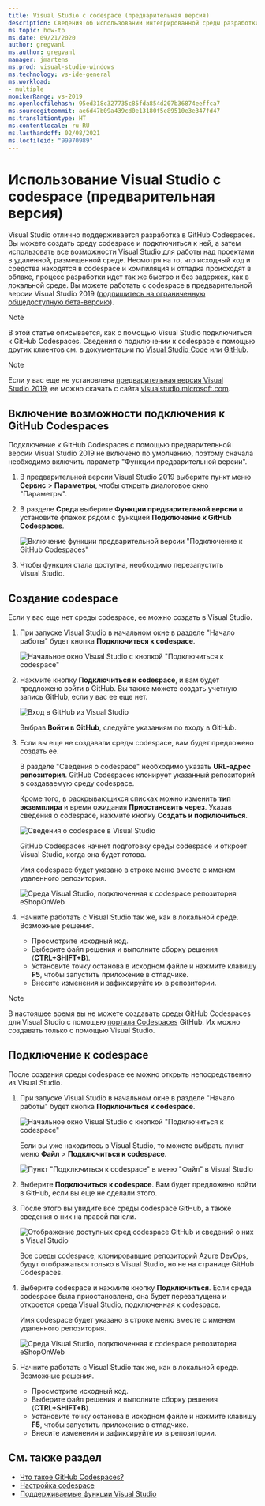 ```yaml
---
title: Visual Studio с codespace (предварительная версия)
description: Сведения об использовании интегрированной среды разработки Visual Studio с GitHub Codespaces для разработки для Windows.
ms.topic: how-to
ms.date: 09/21/2020
author: gregvanl
ms.author: gregvanl
manager: jmartens
ms.prod: visual-studio-windows
ms.technology: vs-ide-general
ms.workload:
- multiple
monikerRange: vs-2019
ms.openlocfilehash: 95ed318c327735c85fda854d207b36874eeffca7
ms.sourcegitcommit: ae6d47b09a439cd0e13180f5e89510e3e347fd47
ms.translationtype: HT
ms.contentlocale: ru-RU
ms.lasthandoff: 02/08/2021
ms.locfileid: "99970989"
---
```

# <a name="how-to-use-visual-studio-with-a-codespace-preview"></a>Использование Visual Studio с codespace (предварительная версия)

Visual Studio отлично поддерживается разработка в GitHub Codespaces. Вы можете создать среду codespace и подключиться к ней, а затем использовать все возможности Visual Studio для работы над проектами в удаленной, размещенной среде. Несмотря на то, что исходный код и средства находятся в codespace и компиляция и отладка происходят в облаке, процесс разработки идет так же быстро и без задержек, как в локальной среде. Вы можете работать с codespace в предварительной версии Visual Studio 2019 ([подпишитесь на ограниченную общедоступную бета-версию](https://github.com/features/codespaces/signup-vs)).

> [!NOTE]
> В этой статье описывается, как с помощью Visual Studio подключиться к GitHub Codespaces. Сведения о подключении к codespace с помощью других клиентов см. в документации по [Visual Studio Code](https://docs.github.com/github/developing-online-with-codespaces/connecting-to-your-codespace-from-visual-studio-code) или [GitHub](https://docs.github.com/github/developing-online-with-codespaces/developing-in-a-codespace).

> [!NOTE]
> Если у вас еще не установлена [предварительная версия Visual Studio 2019](https://aka.ms/vspreview), ее можно скачать с сайта [visualstudio.microsoft.com](https://aka.ms/vspreview).

## <a name="enable-connect-to-github-codespaces"></a>Включение возможности подключения к GitHub Codespaces

Подключение к GitHub Codespaces с помощью предварительной версии Visual Studio 2019 не включено по умолчанию, поэтому сначала необходимо включить параметр "Функции предварительной версии".

1. В предварительной версии Visual Studio 2019 выберите пункт меню **Сервис** > **Параметры**, чтобы открыть диалоговое окно "Параметры".

2. В разделе **Среда** выберите **Функции предварительной версии** и установите флажок рядом с функцией **Подключение к GitHub Codespaces**.

   ![Включение функции предварительной версии "Подключение к GitHub Codespaces"](media/connect-to-github-codespaces-preview-feature.png)

3. Чтобы функция стала доступна, необходимо перезапустить Visual Studio.

## <a name="create-a-codespace"></a>Создание codespace

Если у вас еще нет среды codespace, ее можно создать в Visual Studio.

1. При запуске Visual Studio в начальном окне в разделе "Начало работы" будет кнопка **Подключиться к codespace**.

   ![Начальное окно Visual Studio с кнопкой "Подключиться к codespace"](media/visual-studio-start-window.png)

2. Нажмите кнопку **Подключиться к codespace**, и вам будет предложено войти в GitHub. Вы также можете создать учетную запись GitHub, если у вас ее еще нет.

   ![Вход в GitHub из Visual Studio](media/visual-studio-sign-in-to-github.png)

   Выбрав **Войти в GitHub**, следуйте указаниям по входу в GitHub.

3. Если вы еще не создавали среды codespace, вам будет предложено создать ее.

   В разделе "Сведения о codespace" необходимо указать **URL-адрес репозитория**. GitHub Codespaces клонирует указанный репозиторий в создаваемую среду codespace.

   Кроме того, в раскрывающихся списках можно изменить **тип экземпляра** и время ожидания **Приостановить через**. Указав сведения о codespace, нажмите кнопку **Создать и подключиться**.

   ![Сведения о codespace в Visual Studio](media/visual-studio-codespace-details.png)

   GitHub Codespaces начнет подготовку среды codespace и откроет Visual Studio, когда она будет готова.

   Имя codespace будет указано в строке меню вместе с именем удаленного репозитория.

   ![Среда Visual Studio, подключенная к codespace репозитория eShopOnWeb](media/visual-studio-eshoponweb-codespace.png)

4. Начните работать с Visual Studio так же, как в локальной среде. Возможные решения.

   * Просмотрите исходный код.
   * Выберите файл решения и выполните сборку решения (**CTRL+SHIFT+B**).
   * Установите точку останова в исходном файле и нажмите клавишу **F5**, чтобы запустить приложение в отладчике.
   * Внесите изменения и зафиксируйте их в репозитории.   

> [!NOTE]
> В настоящее время вы не можете создавать среды GitHub Codespaces для Visual Studio с помощью [портала Codespaces](https://github.com/codespaces) GitHub. Их можно создавать только с помощью Visual Studio.

## <a name="connect-to-a-codespace"></a>Подключение к codespace

После создания среды codespace ее можно открыть непосредственно из Visual Studio.

1. При запуске Visual Studio в начальном окне в разделе "Начало работы" будет кнопка **Подключиться к codespace**.

   ![Начальное окно Visual Studio с кнопкой "Подключиться к codespace"](media/visual-studio-start-window.png)

   Если вы уже находитесь в Visual Studio, то можете выбрать пункт меню **Файл** > **Подключиться к codespace**.

   ![Пункт "Подключиться к codespace" в меню "Файл" в Visual Studio](media/visual-studio-file-connect-to-codespace.png)

2. Выберите **Подключиться к codespace**. Вам будет предложено войти в GitHub, если вы еще не сделали этого.

3. После этого вы увидите все среды codespace GitHub, а также сведения о них на правой панели.

   ![Отображение доступных сред codespace GitHub и сведений о них в Visual Studio](media/visual-studio-connect-codespace.png)

   Все среды codespace, клонировавшие репозиторий Azure DevOps, будут отображаться только в Visual Studio, но не на странице GitHub Codespaces.

4. Выберите codespace и нажмите кнопку **Подключиться**. Если среда codespace была приостановлена, она будет перезапущена и откроется среда Visual Studio, подключенная к codespace.

   Имя codespace будет указано в строке меню вместе с именем удаленного репозитория.

   ![Среда Visual Studio, подключенная к codespace репозитория eShopOnWeb](media/visual-studio-eshoponweb-codespace.png)

5. Начните работать с Visual Studio так же, как в локальной среде. Возможные решения.

   * Просмотрите исходный код.
   * Выберите файл решения и выполните сборку решения (**CTRL+SHIFT+B**).
   * Установите точку останова в исходном файле и нажмите клавишу **F5**, чтобы запустить приложение в отладчике.
   * Внесите изменения и зафиксируйте их в репозитории.

<!-- TBD ## Suspend a codespace -->

<!-- TBD ## Disconnect from a codespace -->

## <a name="see-also"></a>См. также раздел

* [Что такое GitHub Codespaces?](codespaces-overview.md)
* [Настройка codespace](customize-codespaces.md)
* [Поддерживаемые функции Visual Studio](supported-features-codespaces.md)
